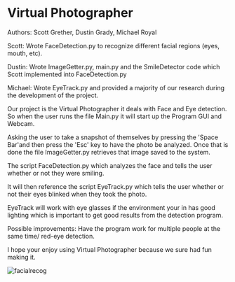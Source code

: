 # Virtual Photographer

Authors: Scott Grether, Dustin Grady, Michael Royal

Scott: Wrote FaceDetection.py to recognize different facial regions (eyes, mouth, etc).

Dustin: Wrote ImageGetter.py, main.py and the SmileDetector code which Scott implemented into FaceDetection.py 

Michael: Wrote EyeTrack.py and provided a majority of our research during the development of the project.

Our project is the Virtual Photographer it deals with Face and Eye detection. So when the user runs the file Main.py it will start up the Program GUI and Webcam. 

Asking the user to take a snapshot of themselves by pressing the 'Space Bar'and then press the 'Esc' key to have 
the photo be analyzed. Once that is done the file ImageGetter.py retrieves that image saved to the system. 

The script FaceDetection.py which analyzes the face and tells the user whether or not they were smiling. 

It will then reference the script EyeTrack.py which tells the user whether or not their eyes blinked when they took the photo. 

EyeTrack will work with eye glasses if the environment your in has good lighting which is important to get good results from the 
detection program. 

Possible improvements: Have the program work for multiple people at the same time/ red-eye detection.

I hope your enjoy using Virtual Photographer because we sure had fun making it. 

![facialrecog](https://user-images.githubusercontent.com/18353476/28000092-614cec1c-64d8-11e7-94aa-3815395fa837.jpg)
